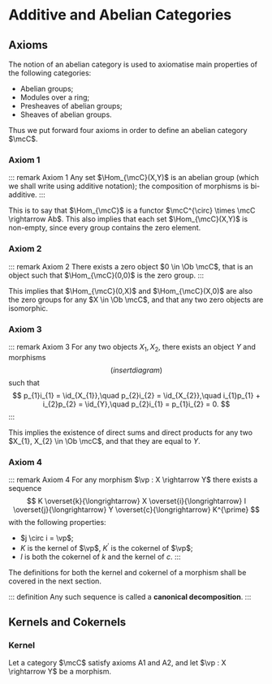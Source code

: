 # Additive and Abelian Categories

## Axioms

The notion of an abelian category is used to axiomatise main properties of the following categories:
- Abelian groups;
- Modules over a ring;
- Presheaves of abelian groups;
- Sheaves of abelian groups.

Thus we put forward four axioms in order to define an abelian category $\mcC$.

### Axiom 1

::: remark Axiom 1
Any set $\Hom_{\mcC}(X,Y)$ is an abelian group (which we shall write using additive notation); the composition of morphisms is bi-additive.
:::

This is to say that $\Hom_{\mcC}$ is a functor $\mcC^{\circ} \times \mcC \rightarrow Ab$. This also implies that each set $\Hom_{\mcC}(X,Y)$ is non-empty, since every group contains the zero element.

### Axiom 2

::: remark Axiom 2
There exists a zero object $0 \in \Ob \mcC$, that is an object such that $\Hom_{\mcC}(0,0)$ is the zero group.
:::

This implies that $\Hom_{\mcC}(0,X)$ and $\Hom_{\mcC}(X,0)$ are also the zero groups for any $X \in \Ob \mcC$, and that any two zero objects are isomorphic.

### Axiom 3

::: remark Axiom 3
For any two objects $X_{1}, X_{2}$, there exists an object $Y$ and morphisms
$$
    (insert diagram)
$$
such that
$$
    p_{1}i_{1} = \id_{X_{1}},\quad p_{2}i_{2} = \id_{X_{2}},\quad i_{1}p_{1} + i_{2}p_{2} = \id_{Y},\quad p_{2}i_{1} = p_{1}i_{2} = 0.
$$
:::

This implies the existence of direct sums and direct products for any two $X_{1}, X_{2} \in \Ob \mcC$, and that they are equal to $Y$.

### Axiom 4

::: remark Axiom 4
For any morphism $\vp : X \rightarrow Y$ there exists a sequence
$$
    K \overset{k}{\longrightarrow} X \overset{i}{\longrightarrow} I \overset{j}{\longrightarrow} Y \overset{c}{\longrightarrow} K^{\prime}
$$
with the following properties:
- $j \circ i = \vp$;
- $K$ is the kernel of $\vp$, $K^{\prime}$ is the cokernel of $\vp$;
- $I$ is both the cokernel of $k$ and the kernel of $c$.
:::

The definitions for both the kernel and cokernel of a morphism shall be covered in the next section.

::: definition
Any such sequence is called a __canonical decomposition__.
:::

## Kernels and Cokernels

### Kernel

Let a category $\mcC$ satisfy axioms A1 and A2, and let $\vp : X \rightarrow Y$ be a morphism.